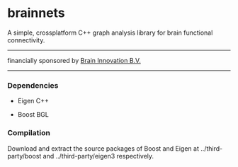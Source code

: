 # brainnets

A simple, crossplatform C++ graph analysis library for brain functional connectivity.

- - -

financially sponsored by [Brain Innovation B.V.](https://www.brainvoyager.com)

- - -


### Dependencies

* Eigen C++

* Boost BGL

### Compilation

Download and extract the source packages of Boost and Eigen at ../third-party/boost and ../third-party/eigen3 respectively.
